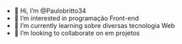 - 👋 Hi, I’m @Paulobritto34
- 👀 I’m interested in  programação  Front-end
- 🌱 I’m currently learning sobre diversas tecnologia Web
- 💞️ I’m looking to collaborate on em projetos


<!---
Paulobritto34/Paulobritto34 is a ✨ special ✨ repository because its `README.md` (this file) appears on your GitHub profile.
You can click the Preview link to take a look at your changes.
--->
